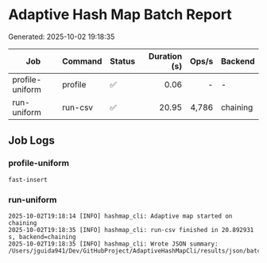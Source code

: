 # Adaptive Hash Map Batch Report

Generated: 2025-10-02 19:18:35

| Job | Command | Status | Duration (s) | Ops/s | Backend |
|---|---|---|---:|---:|---|
| profile-uniform | profile | ✅ | 0.06 | - | - |
| run-uniform | run-csv | ✅ | 20.95 | 4,786 | chaining |

## Job Logs
### profile-uniform

```text
fast-insert
```

### run-uniform

```text
2025-10-02T19:18:14 [INFO] hashmap_cli: Adaptive map started on chaining
2025-10-02T19:18:35 [INFO] hashmap_cli: run-csv finished in 20.892931 s, backend=chaining
2025-10-02T19:18:35 [INFO] hashmap_cli: Wrote JSON summary: /Users/jguida941/Dev/GitHubProject/AdaptiveHashMapCli/results/json/batch_uniform.json
```
